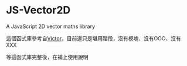 # JS-Vector2D
A JavaScript 2D vector maths library


這個函式庫參考自[Victor][1]，目前還只是堪用階段，沒有模塊、沒有OOO、沒有XXX

等這函式庫完整後，在補上使用說明

[1]: https://github.com/beadx6ggwp/victor
